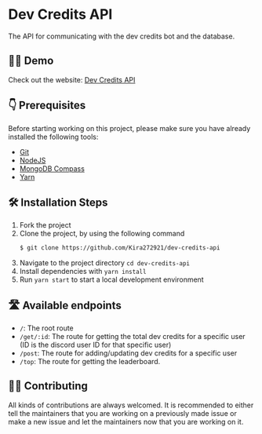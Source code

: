 # Dev Credits API

The API for communicating with the dev credits bot and the database.

## 👨‍💻 Demo

Check out the website: [Dev Credits API](https://devcredits-api.herokuapp.com/)

## 👇 Prerequisites

Before starting working on this project, please make sure you have already installed the following tools:

- [Git](https://git-scm.com/downloads)
- [NodeJS](https://nodejs.org/en/download/)
- [MongoDB Compass](https://www.mongodb.com/try/download/compass)
- [Yarn](https://yarnpkg.com/)

## 🛠️ Installation Steps

1. Fork the project
2. Clone the project, by using the following command
   ```bash
   $ git clone https://github.com/Kira272921/dev-credits-api
   ```
3. Navigate to the project directory `cd dev-credits-api`
4. Install dependencies with `yarn install`
5. Run `yarn start` to start a local development environment

## 🛣️ Available endpoints

- `/`: The root route
- `/get/:id`: The route for getting the total dev credits for a specific user (ID is the discord user ID for that specific user)
- `/post`: The route for adding/updating dev credits for a specific user
- `/top`: The route for getting the leaderboard.

## 👨‍💻 Contributing

All kinds of contributions are always welcomed. It is recommended to either tell the maintainers that you are working on a previously made issue or make a new issue and let the maintainers now that you are working on it.
